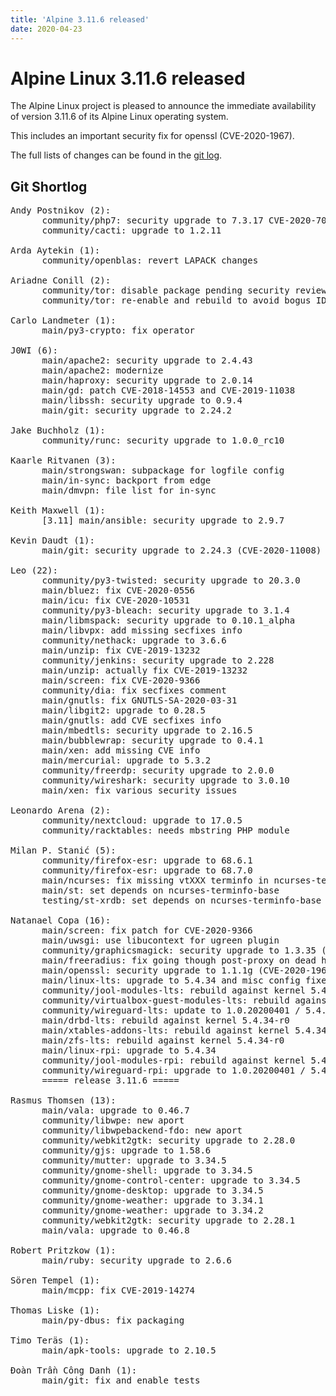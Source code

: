 ```yaml
---
title: 'Alpine 3.11.6 released'
date: 2020-04-23
---
```


Alpine Linux 3.11.6 released
===========================

The Alpine Linux project is pleased to announce the immediate
availability of version 3.11.6 of its Alpine Linux operating system.

This includes an important security fix for openssl (CVE-2020-1967).

The full lists of changes can be found in the [git
log](http://git.alpinelinux.org/cgit/aports/log/?h=v3.11.6).

Git Shortlog
------------

<pre>
Andy Postnikov (2):
      community/php7: security upgrade to 7.3.17 CVE-2020-7067
      community/cacti: upgrade to 1.2.11

Arda Aytekin (1):
      community/openblas: revert LAPACK changes

Ariadne Conill (2):
      community/tor: disable package pending security review
      community/tor: re-enable and rebuild to avoid bogus IDS warning

Carlo Landmeter (1):
      main/py3-crypto: fix operator

J0WI (6):
      main/apache2: security upgrade to 2.4.43
      main/apache2: modernize
      main/haproxy: security upgrade to 2.0.14
      main/gd: patch CVE-2018-14553 and CVE-2019-11038
      main/libssh: security upgrade to 0.9.4
      main/git: security upgrade to 2.24.2

Jake Buchholz (1):
      community/runc: security upgrade to 1.0.0_rc10

Kaarle Ritvanen (3):
      main/strongswan: subpackage for logfile config
      main/in-sync: backport from edge
      main/dmvpn: file list for in-sync

Keith Maxwell (1):
      [3.11] main/ansible: security upgrade to 2.9.7

Kevin Daudt (1):
      main/git: security upgrade to 2.24.3 (CVE-2020-11008)

Leo (22):
      community/py3-twisted: security upgrade to 20.3.0
      main/bluez: fix CVE-2020-0556
      main/icu: fix CVE-2020-10531
      community/py3-bleach: security upgrade to 3.1.4
      main/libmspack: security upgrade to 0.10.1_alpha
      main/libvpx: add missing secfixes info
      community/nethack: upgrade to 3.6.6
      main/unzip: fix CVE-2019-13232
      community/jenkins: security upgrade to 2.228
      main/unzip: actually fix CVE-2019-13232
      main/screen: fix CVE-2020-9366
      community/dia: fix secfixes comment
      main/gnutls: fix GNUTLS-SA-2020-03-31
      main/libgit2: upgrade to 0.28.5
      main/gnutls: add CVE secfixes info
      main/mbedtls: security upgrade to 2.16.5
      main/bubblewrap: security upgrade to 0.4.1
      main/xen: add missing CVE info
      main/mercurial: upgrade to 5.3.2
      community/freerdp: security upgrade to 2.0.0
      community/wireshark: security upgrade to 3.0.10
      main/xen: fix various security issues

Leonardo Arena (2):
      community/nextcloud: upgrade to 17.0.5
      community/racktables: needs mbstring PHP module

Milan P. Stanić (5):
      community/firefox-esr: upgrade to 68.6.1
      community/firefox-esr: upgrade to 68.7.0
      main/ncurses: fix missing vtXXX terminfo in ncurses-terminfo-base
      main/st: set depends on ncurses-terminfo-base
      testing/st-xrdb: set depends on ncurses-terminfo-base

Natanael Copa (16):
      main/screen: fix patch for CVE-2020-9366
      main/uwsgi: use libucontext for ugreen plugin
      community/graphicsmagick: security upgrade to 1.3.35 (CVE-2020-10938)
      main/freeradius: fix going though post-proxy on dead home server
      main/openssl: security upgrade to 1.1.1g (CVE-2020-1967)
      main/linux-lts: upgrade to 5.4.34 and misc config fixes
      community/jool-modules-lts: rebuild against kernel 5.4.34-r0
      community/virtualbox-guest-modules-lts: rebuild against kernel 5.4.34-r0
      community/wireguard-lts: update to 1.0.20200401 / 5.4.34-r0
      main/drbd-lts: rebuild against kernel 5.4.34-r0
      main/xtables-addons-lts: rebuild against kernel 5.4.34-r0
      main/zfs-lts: rebuild against kernel 5.4.34-r0
      main/linux-rpi: upgrade to 5.4.34
      community/jool-modules-rpi: rebuild against kernel 5.4.34-r0
      community/wireguard-rpi: upgrade to 1.0.20200401 / 5.4.34-r0
      ===== release 3.11.6 =====

Rasmus Thomsen (13):
      main/vala: upgrade to 0.46.7
      community/libwpe: new aport
      community/libwpebackend-fdo: new aport
      community/webkit2gtk: security upgrade to 2.28.0
      community/gjs: upgrade to 1.58.6
      community/mutter: upgrade to 3.34.5
      community/gnome-shell: upgrade to 3.34.5
      community/gnome-control-center: upgrade to 3.34.5
      community/gnome-desktop: upgrade to 3.34.5
      community/gnome-weather: upgrade to 3.34.1
      community/gnome-weather: upgrade to 3.34.2
      community/webkit2gtk: security upgrade to 2.28.1
      main/vala: upgrade to 0.46.8

Robert Pritzkow (1):
      main/ruby: security upgrade to 2.6.6

Sören Tempel (1):
      main/mcpp: fix CVE-2019-14274

Thomas Liske (1):
      main/py-dbus: fix packaging

Timo Teräs (1):
      main/apk-tools: upgrade to 2.10.5

Đoàn Trần Công Danh (1):
      main/git: fix and enable tests

</pre>
